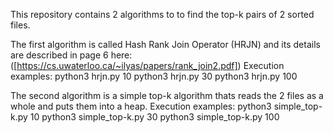This repository contains 2 algorithms to to find the top-k pairs of 2 sorted files.

The first algorithm is called Hash Rank Join Operator (HRJN) and its details are described in page 6 here: ([https://cs.uwaterloo.ca/~ilyas/papers/rank_join2.pdf])
Execution examples:
python3 hrjn.py 10
python3 hrjn.py 30
python3 hrjn.py 100

The second algorithm is a simple top-k algorithm thats reads the 2 files as a whole and puts them into a heap.
Execution examples:
python3 simple_top-k.py 10
python3 simple_top-k.py 30
python3 simple_top-k.py 100
